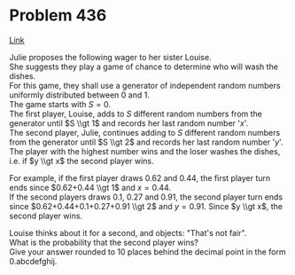 # Problem 436

[Link](https://projecteuler.net/problem=436)

Julie proposes the following wager to her sister Louise.  
She suggests they play a game of chance to determine who will wash the dishes.  
For this game, they shall use a generator of independent random numbers uniformly distributed between $0$ and $1$.  
The game starts with $S = 0$.  
The first player, Louise, adds to $S$ different random numbers from the generator until $S \\gt 1$ and records her last random number '$x$'.  
The second player, Julie, continues adding to $S$ different random numbers from the generator until $S \\gt 2$ and records her last random number '$y$'.  
The player with the highest number wins and the loser washes the dishes, i.e. if $y \\gt x$ the second player wins.

For example, if the first player draws $0.62$ and $0.44$, the first player turn ends since $0.62+0.44 \\gt 1$ and $x = 0.44$.  
If the second players draws $0.1$, $0.27$ and $0.91$, the second player turn ends since $0.62+0.44+0.1+0.27+0.91 \\gt 2$ and $y = 0.91$. Since $y \\gt x$, the second player wins.

Louise thinks about it for a second, and objects: "That's not fair".  
What is the probability that the second player wins?  
Give your answer rounded to $10$ places behind the decimal point in the form 0.abcdefghij.
